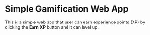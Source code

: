# Simple Gamification Web App

This is a simple web app that user can earn experience points (XP) by clicking the **Earn XP** button and it can level up.